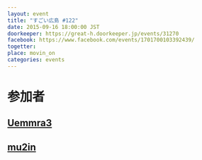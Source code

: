 ```yaml
---
layout: event
title: "すごい広島 #122"
date: 2015-09-16 18:00:00 JST
doorkeeper: https://great-h.doorkeeper.jp/events/31270
facebook: https://www.facebook.com/events/1701700103392439/
togetter:
place: movin_on
categories: events
---
```


# 参加者


## [Uemmra3](https://github.com/Uemmra3)


## [mu2in](http://twitter.com/mu2in)
